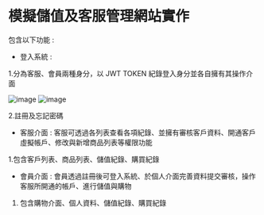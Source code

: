 # 模擬儲值及客服管理網站實作

包含以下功能 :

* 登入系統 :
  
1.分為客服、會員兩種身分，以 JWT TOKEN 紀錄登入身分並各自擁有其操作介面

  ![image](https://github.com/ga344833/stored-value-website/assets/32910355/4ae0bb9c-4452-4d43-bd38-c06d93d3bf19)
![image](https://github.com/ga344833/stored-value-website/assets/32910355/d8e8b7ca-42f1-4ed2-862f-dd61abeee06f)

2.註冊及忘記密碼

* 客服介面 : 客服可透過各列表查看各項紀錄、並擁有審核客戶資料、開通客戶虛擬帳戶、修改與新增商品列表等權限功能
  
1.包含客戶列表、商品列表、儲值紀錄、購買紀錄

* 會員介面 : 會員透過註冊後可登入系統、於個人介面完善資料提交審核，操作客服所開通的帳戶、進行儲值與購物

1. 包含購物介面、個人資料、儲值紀錄、購買紀錄
